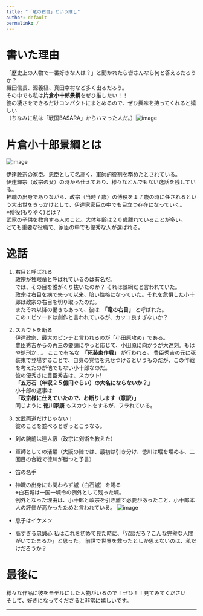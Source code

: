 ```yaml
---
title: "「竜の右目」という推し"
author: default
permalink: /
---
```

# 書いた理由
「歴史上の人物で一番好きな人は？」と聞かれたら皆さんなら何と答えるだろうか？  
織田信長、源義経、真田幸村など多く出るだろう。  
その中でも私は**片倉小十郎景綱**をぜひ推したい！！  
彼の凄さをできるだけコンパクトにまとめるので、ぜひ興味を持ってくれると嬉しい  
（ちなみに私は「戦国BASARA」からハマった人だ。）![image](https://pbs.twimg.com/media/FS96aXGVsAAKdgI?format=jpg&name=4096x4096)

# 片倉小十郎景綱とは
![image](https://www.touken-world.jp/wp/wp-content/uploads/2020/04/cea8d304b8f276169e31c903de038cd8.jpg)

伊達政宗の家臣。忠臣として名高く、軍師的役割を務めたとされている。  
伊達輝宗（政宗の父）の時から仕えており、様々なとんでもない逸話を残している。  
神職の出身でありながら、政宗（当時７歳）の傅役を１７歳の時に任されるという大出世をきっかけとして、伊達家家臣の中でも目立つ存在になっていく。  
※傅役(もりやく)とは？  
武家の子供を教育する人のこと。大体年齢は２０歳離れていることが多い。  
とても重要な役職で、家臣の中でも優秀な人が選ばれる。  

# 逸話
1. 右目と呼ばれる  
政宗が独眼竜と呼ばれているのは有名だ。  
では、その目を誰がくり抜いたのか？ それは景綱だと言われていた。  
政宗は右目を病で失って以来、暗い性格になっていた。それを危惧した小十郎は政宗の右目を切り取ったのだ。  
またそれ以降の働きもあって、彼は　**「竜の右目」** と呼ばれた。  
このエピソードは創作と言われているが、カッコ良すぎないか？  

2. スカウトを断る  
伊達政宗、最大のピンチと言われるのが「小田原攻め」である。  
豊臣秀吉からの再三の要請にやっと応じて、小田原に向かうが大遅刻。もはや処刑か…。
ここで有名な　**「死装束作戦」** が行われる。
豊臣秀吉の元に死装束で登場することで、自身の覚悟を見せつけるというものだが、この作戦を考えたのが他でもない小十郎なのだ。  
彼の優秀さに豊臣秀吉は、スカウト!  
**「五万石（年収２５億円ぐらい）の大名にならないか？」**  
小十郎の返事は  
**「政宗様に仕えていたので、お断りします（意訳）」**  
同じように **徳川家康** もスカウトをするが、フラれている。  

3. 文武両道だけじゃない！  
彼のことを並べるとざっとこうなる。
- 剣の腕前は達人級（政宗に剣術を教えた）
- 軍師としての活躍（大阪の陣では、最初は引き分け、徳川は堀を埋める、二回目の合戦で徳川が勝つと予言）
- 笛の名手
- 神職の出身にも関わらず城（白石城）を賜る  
※白石城は一国一城令の例外として残った城。  
例外となった理由は、小十郎と政宗を引き離す必要があったこと、小十郎本人の評価が高かったためと言われている。
![image](https://shiroishi-navi.jp/wp-content/uploads/2018/09/%E4%BB%99%E5%8D%97%E3%81%AE%E5%BD%A9%E4%BB%99%E5%8D%97%E7%9A%84%E6%B5%81%E5%85%89%E6%BA%A2%E5%BD%A9%E7%89%88%E6%9C%AC%E2%91%A0%E3%80%90%E7%99%BD%E7%9F%B3%E5%B8%82%E3%80%91%EF%BC%BF%E7%99%BD%E7%9F%B3%E5%9F%8E-640x427.jpg)

- 息子はイケメン
- 高すぎる忠誠心
私はこれを初めて見た時に、「冗談だろ？こんな完璧な人間がいてたまるか」と思った。
前世で世界を救ったとしか思えないのは、私だけだろうか？

# 最後に  
様々な作品に彼をモデルにした人物がいるので！ぜひ！！見てみてください  
そして、好きになってくださると非常に嬉しいです。

---
